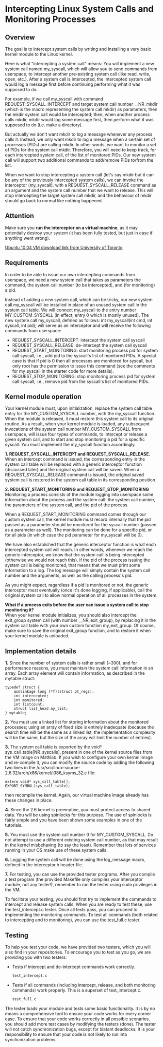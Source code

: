 # Intercepting Linux System Calls and Monitoring Processes

## Overview

The goal is to intercept system calls by writing and installing a very basic kernel module to the Linux kernel.

Here is what "intercepting a system call" means: You will implement a new system call named my_syscall, which will allow you to send commands from userspace, to intercept another pre-existing system call (like read, write, open, etc.). After a system call is intercepted, the intercepted system call would log a message first before continuing performing what it was supposed to do.

For example, if we call my_syscall with command REQUEST_SYSCALL_INTERCEPT and target system call number __NR_mkdir (which is the macro representing the system call mkdir) as parameters, then the mkdir system call would be intercepted; then, when another process calls mkdir, mkdir would log some message first, then perform what it was supposed to do (i.e. make a directory).

But actually we don't want mkdir to log a message whenever any process calls it. Instead, we only want mkdir to log a message when a certain set of processes (PIDs) are calling mkdir. In other words, we want to monitor a set of PIDs for the system call mkdir. Therefore, you will need to keep track, for each intercepted system call, of the list of monitored PIDs. Our new system call will support two additional commands to add/remove PIDs to/from the list.

When we want to stop intercepting a system call (let's say mkdir but it can be any of the previously intercepted system calls), we can invoke the interceptor (my_syscall), with a REQUEST_SYSCALL_RELEASE command as an argument and the system call number that we want to release. This will stop intercepting the target system call mkdir, and the behaviour of mkdir should go back to normal like nothing happened.


## Attention

Make sure you **run the interceptor on a virtual machine**, as it may potentially destroy your system (it has been fully tested, but just in case if anything went wrong).

[Ubuntu 10.04 VM download link from University of Toronto](http://www.cs.toronto.edu/~bogdan/stuff/UbuntuServer-CSC369-vmdk.tgz)

## Requirements

In order to be able to issue our own intercepting commands from userspace, we need a new system call that takes as parameters the command, the system call number (to be intercepted), and (for monitoring) a pid.

Instead of adding a new system call, which can be tricky, our new system call my_syscall will be installed in place of an unused system call in the system call table. We will connect my_syscall to the entry number MY_CUSTOM_SYSCALL (in effect, entry 0 which is mostly unused). The new system call my_syscall, defined as follows: int my_syscall(int cmd, int syscall, int pid); will serve as an interceptor and will receive the following commands from userspace:

* REQUEST_SYSCALL_INTERCEPT: intercept the system call syscall
* REQUEST_SYSCALL_RELEASE: de-intercept the system call syscall
* REQUEST_START_MONITORING: start monitoring process pid for system call syscall, i.e., add pid to the syscall's list of monitored PIDs. A special case is that if pid is 0 then all processes are monitored for syscall, but only root has the permission to issue this command (see the comments for my_syscall in the starter code for more details).
* REQUEST_STOP_MONITORING: stop monitoring process pid for system call syscall, i.e., remove pid from the syscall's list of monitored PIDs.


## Kernel module operation

Your kernel module must, upon initialization, replace the system call table entry for the MY_CUSTOM_SYSCALL number, with the my_syscall function. When the module is released, it must restore this system call to its original routine. As a result, when your kernel module is loaded, any subsequent invocations of the system call number MY_CUSTOM_SYSCALL from userspace, will issue four types of commands, to intercept or release a given system call, and to start and stop monitoring a pid for a specific syscall. You must implement the my_syscall function accordingly.

**1. REQUEST_SYSCALL_INTERCEPT and REQUEST_SYSCALL_RELEASE.**<br>
When an intercept command is issued, the corresponding entry in the system call table will be replaced with a generic interceptor function (discussed later) and the original system call will be saved. When a REQUEST_SYSCALL_RELEASE command is issued, the original saved system call is restored in the system call table in its corresponding position.

**2. REQUEST_START_MONITORING and REQUEST_STOP_MONITORING**<br>
Monitoring a process consists of the module logging into userspace some information about the process and the system call: the system call number, the parameters of the system call, and the pid of the process.

When a REQUEST_START_MONITORING command comes through our custom system call, the kernel module must record internally that the pid passed as a parameter should be monitored for the syscall number (passed as a parameter as well). The monitoring can be done for a specific pid, or for all pids (in which case the pid parameter for my_syscall will be 0).

We have also established that the generic interceptor function is what each intercepted system call will reach. In other words, whenever we reach the generic interceptor, we know that the system call is being intercepted (otherwise we would not reach this). If the pid of the process issuing the system call is being monitored, that means that we must print some information to a log. The log message will simply contain the system call number and the arguments, as well as the calling process's pid. 

As you might expect, regardless if a pid is monitored or not, the generic interceptor must eventually (once it's done logging, if applicable), call the original system call to allow normal operation of all processes in the system.

**What if a process exits before the user can issue a system call to stop monitoring it?**<br>
When your kernel module initializes, you should also intercept the exit_group system call (with number __NR_exit_group), by replacing it in the system call table with your own custom function my_exit_group. Of course, make sure to save the original exit_group function, and to restore it when your kernel module is unloaded. 


## Implementation details

**1.** Since the number of system calls is rather small (~300), and for performance reasons, you must maintain the system call information in an array. Each array element will contain information, as described in the mytable struct:

    typedef struct {
        asmlinkage long (*f)(struct pt_regs);
        int intercepted;
        int monitored;
        int listcount;
        struct list_head my_list;
    } mytable; 

**2.** You must use a linked list for storing information about the monitored processes; using an array of fixed size is entirely inadequate (because the search time will be the same as a linked list, the implementation complexity will be the same, but the size of the array will limit the number of entries).

**3.** The system call table is exported by the void* sys_call_table[NR_syscalls], present in one of the kernel source files from the VM image on Mathlab. If you wish to configure your own kernel image and re-compile it, you can modify the source code by adding the following two lines in the /usr/src/linux-source-2.6.32/arch/x86/kernel/i386_ksyms_32.c file:

    extern void* sys_call_table[];
    EXPORT_SYMBOL(sys_call_table);

then recompile the kernel. Again, our virtual machine image already has these changes in place.

**4.** Since the 2.6 kernel is preemptive, you must protect access to shared data. You will be using spinlocks for this purpose. The use of spinlocks is fairly simple and you have been shown some examples in one of the tutorials.

**5.** You must use the system call number 0 for MY_CUSTOM_SYSCALL. Do not attempt to use a different existing system call number, as that may result in the kernel misbehaving (to say the least). Remember that lots of services running in your OS make use of these system calls.

**6.** Logging the system call will be done using the log_message macro, defined in the interceptor.h header file.

**7.** For testing, you can use the provided tester programs. After you compile a test program (the provided Makefile only compiles your interceptor module, not any tester!), remember to run the tester using sudo privileges in the VM. 

To facilitate your testing, you should first try to implement the commands to intercept and release system calls. When you are ready to test these, use the test_intercept.c tester.
Once all tests pass, you can proceed to implementing the monitoring commands. To test all commands (both related to intercepting and to monitoring), you can use the test_full.c tester.


## Testing

To help you test your code, we have provided two testers, which you will also find in your repositories. To encourage you to test as you go, we are providing you with two testers:

* Tests if intercept and de-intercept commands work correctly.
	```c
    test_intercept.c
    ```

* Tests if all commands (including intercept, release, and both monitoring commands) work properly. This is a superset of test_intercept.c.
    ```c
    test_full.c 
	```

The tester loads your module and tests some basic functionality. It is by no means a comprehensive tool to ensure your code works for every corner case. To ensure that your code works correctly in all possible scenarios, you should add more test cases by modifying the testers (done). The tester will not catch synchronization bugs, except for blatant deadlocks. It is your responsibility to ensure that your code is not likely to run into synchonization problems.
